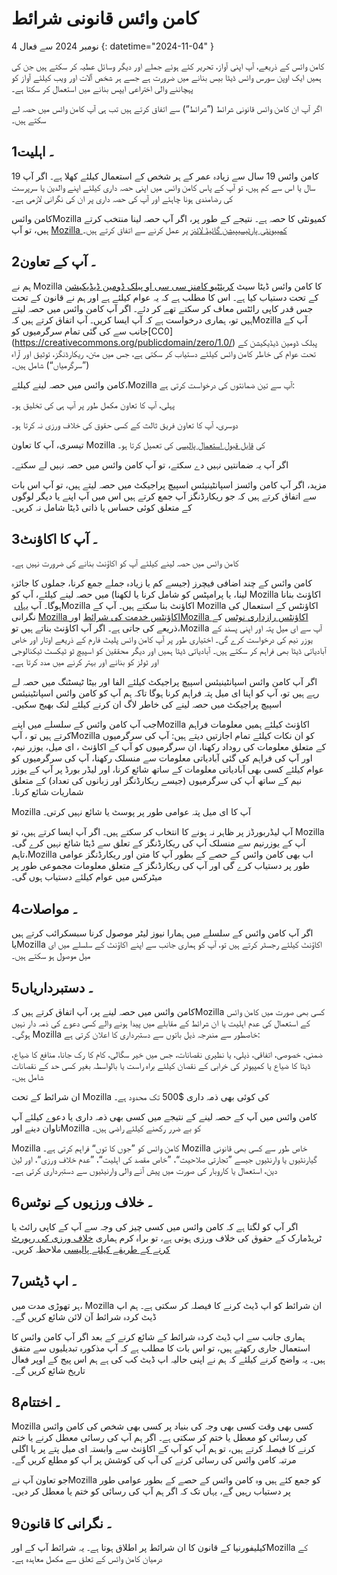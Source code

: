 # کامن وائس قانونی شرائط

 4 نومبر 2024 سے فعال {: datetime="2024-11-04" }

کامن وائس کے ذریعے، آپ اپنی آواز، تحریر کئے ہوئے جملے اور دیگر وسائل عطیہ کر سکتے ہیں جن کی ہمیں ایک اوپن سورس وائس ڈیٹا بیس بنانے میں ضرورت ہے جسے ہر شخص آلات اور ویب کیلئے آواز کو پہچاننے والی اختراعی ایپس بنانے میں استعمال کر سکتا ہے۔

اگر آپ ان کامن وائس قانونی شرائط (”شرائط“) سے اتفاق کرتے ہیں تب ہی آپ کامن وائس میں حصہ لے سکتے ہیں۔

 ## 1۔ اہلیت

کامن وائس 19 سال سے زیادہ عمر کے ہر شخص کے استعمال کیلئے کھلا ہے۔ اگر آپ 19 سال یا اس سے کم ہیں، تو آپ کے پاس کامن وائس میں اپنی حصہ داری کیلئے اپنے والدین یا سرپرست کی رضامندی ہونا چاہئے اور آپ کی حصہ داری پر ان کی نگرانی لازمی ہے۔

 کامن وائسMozilla  کمیونٹی کا حصہ ہے۔ نتیجے کے طور پر، اگر آپ حصہ لینا منتخب کرتے ہیں، تو آپ [Mozilla  کمییونٹی پارٹیسیپیشن گائیڈ لائنز](https://www.mozilla.org/about/governance/policies/participation/‎) پر عمل کرنے سے اتفاق کرتے ہیں۔

 ## 2۔ آپ کے تعاون

ہم نے Mozilla کا کامن وائس ڈیٹا سیٹ [کریئٹیو کامنز سی سی او پبلک ڈومین ڈیڈیکیشن](https://creativecommons.org/publicdomain/zero/1.0/‎) کے تحت دستیاب کیا ہے۔ اس کا مطلب ہے کہ یہ عوام کیلئے ہے اور ہم نے قانون کے تحت جس قدر کاپی رائٹس معاف کر سکتے تھے کر دئے۔ اگر آپ کامن وائس میں حصہ لیتے ہیں تو، ہماری درخواست ہے کہ آپ ایسا کریں۔ آپ اتفاق کرتے ہیں کہMozilla  آپ کے جانب سے کی گئی تمام سرگرمیوں کو[CC0]‏(https://creativecommons.org/publicdomain/zero/1.0/‎) پبلک ڈومین ڈیڈیکیشن کے تحت عوام کی خاطر کامن وائس کیلئے دستیاب کر سکتی ہے، جس میں متن، ریکارڈنگز، توثیق اور آراء (”سرگرمیاں“) شامل ہیں۔

 کامن وائس میں حصہ لینے کیلئے،Mozilla  آپ سے تین ضمانتوں کی درخواست کرتی ہے:

 پہلی، آپ کا تعاون مکمل طور پر آپ ہی کی تخلیق ہو۔

دوسری، آپ کا تعاون فریق ثالث کے کسی حقوق کی خلاف ورزی نہ کرتا ہو۔

 تیسری، آپ کا تعاون Mozilla کی [قابل قبول استعمال پالیسی](https://www.mozilla.org/about/legal/acceptable-use/‎) کی تعمیل کرتا ہو۔

اگر آپ یہ ضمانتیں نہیں دے سکتے، تو آپ کامن وائس میں حصہ نہیں لے سکتے۔

 مزید، اگر آپ کامن وائسز اسپانٹینیئس اسپیچ پراجیکٹ میں حصہ لیتے ہیں، تو آپ اس بات سے اتفاق کرتے ہیں کہ جو ریکارڈنگز آپ جمع کرتے ہیں اس میں آپ اپنے یا دیگر لوگوں کے متعلق کوئی حساس یا ذاتی ڈیٹا شامل نہ کریں۔

 ## 3۔ آپ کا اکاؤنٹ

کامن وائس میں حصہ لینے کیلئے آپ کو اکاؤنٹ بنانے کی ضرورت نہیں ہے۔

 کامن وائس کے چند اضافی فیچرز (جیسے کم یا زیادہ جملے جمع کرنا، جملوں کا جائزہ لینا، یا پرامپٹس کو شامل کرنا یا لکھنا) میں حصہ لینے کیلئے، آپ کو Mozilla  اکاؤنٹ بنانا ہوگا۔ آپ [یہاں](https://commonvoice.mozilla.org/login) ‏Mozilla اکاؤنٹ بنا سکتے ہیں۔ آپ کے Mozilla اکاؤنٹس کے استعمال کی نگرانی [Mozilla اکاؤنٹس خدمت کی شرائط](https://www.mozilla.org/about/legal/terms/services/‎) اور[Mozilla اکاؤنٹس رازداری نوٹس](https://www.mozilla.org/privacy/mozilla-accounts/‎) کے ذریعے کی جاتی ہے۔ اگر آپ اکاؤنٹ بناتے ہیں تو،Mozilla  آپ سے ای میل پتہ اور اپنی پسند کے یوزر نیم کی درخواست کرے گی۔ اختیاری طور پر آپ کامن وائس پلیٹ فارم کے ذریعے اوتار اور خاص آبادیاتی ڈیٹا بھی فراہم کر سکتے ہیں۔ آبادیاتی ڈیٹا ہمیں اور دیگر محققین کو اسپیچ ٹو ٹیکسٹ ٹیکنالوجی اور ٹولز کو بنانے اور بہتر کرنے میں مدد کرتا ہے۔

اگر آپ کامن وائس اسپانٹینیئس اسپیچ پراجیکٹ کیلئے الفا اور بیٹا ٹیسٹنگ میں حصہ لے رہے ہیں تو، آپ کو اپنا ای میل پتہ فراہم کرنا ہوگا تاکہ ہم آپ کو کامن وائس اسپانٹینیئس اسپیچ پراجیکٹ میں حصہ لینے کی خاطر لاگ ان کرنے کیلئے لنک بھیج سکیں۔

 جب آپ کامن وائس کے سلسلے میں اپنےMozilla  اکاؤنٹ کیلئے ہمیں معلومات فراہم کرتے ہیں تو ، آپMozilla  کو ان نکات کیلئے تمام اجازتیں دیتے ہیں: آپ کی سرگرمیوں کے متعلق معلومات کی روداد رکھنا، ان سرگرمیوں کو آپ کے اکاؤنٹ ، ای میل، یوزر نیم، اور آپ کی فراہم کی گئی آبادیاتی معلومات سے منسلک رکھنا، آپ کی سرگرمیوں کو عوام کیلئے کسی بھی آبادیاتی معلومات کے ساتھ شائع کرنا، اور لیڈر بورڈ پر آپ کے یوزر نیم کے ساتھ آپ کی سرگرمیوں (جیسے ریکارڈنگز اور زبانوں کی تعداد) کے متعلق شماریات شائع کرنا۔  

Mozilla آپ کا ای میل پتہ عوامی طور پر پوسٹ یا شائع نہیں کرتی۔

 آپ لیڈربورڈز پر ظاہر نہ ہونے کا انتخاب کر سکتے ہیں۔ اگر آپ ایسا کرتے ہیں، تو Mozilla آپ کے یوزرنیم سے منسلک آپ کی ریکارڈنگز کے تعلق سے ڈیٹا شائع نہیں کرے گی۔ تاہم،Mozilla  اب بھی کامن وائس کے حصے کے بطور آپ کا متن اور ریکارڈنگز عوامی طور پر دستیاب کرے گی اور آپ کی ریکارڈنگز کے متعلق معلومات مجموعی طور پر میٹرکس میں عوام کیلئے دستیاب ہوں گی۔  

## 4۔ مواصلات

اگر آپ کامن وائس کے سلسلے میں ہمارا نیوز لیٹر موصول کرنا سبسکرائب کرتے ہیں یاMozilla  اکاؤنٹ کیلئے رجسٹر کرتے ہیں تو، آپ کو ہماری جانب سے اپنے اکاؤنٹ کے سلسلے میں ای میل موصول ہو سکتے ہیں۔

 ## 5۔ دستبرداریاں

کامن وائس میں حصہ لینے پر، آپ اتفاق کرتے ہیں کہMozilla  کسی بھی صورت میں کامن وائس کے استعمال کی عدم اہلیت یا ان شرائط کے مقابلے میں پیدا ہونے والے کسی دعوے کی ذمہ دار نہیں ہوگی۔ Mozilla  خاصطور سے مندرجہ ذیل باتوں سے دستبرداری کا اعلان کرتی ہے:

ضمنی، خصوصی، اتفاقی، ذیلی، یا نظیری نقصانات، جس میں خیر سگالی، کام کا رک جانا، منافع کا ضیاع، ڈیٹا کا ضیاع یا کمپیوٹر کی خرابی کے نقصان کیلئے براہ راست یا بالواسطہ بغیر کسی حد کے نقصانات شامل ہیں۔ 

ان شرائط کے تحت Mozilla کی کوئی بھی ذمہ داری $500 تک محدود ہے۔

 کامن وائس میں آپ کے حصہ لینے کے نتیجے میں کسی بھی ذمہ داری یا دعوے کیلئے آپ تاوان دینے اورMozilla  کو بے ضرر رکھنے کیلئے راضی ہیں۔

 Mozilla  کامن وائس کو ”جوں کا توں“ فراہم کرتی ہے۔  Mozilla  خاص طور سے کسی بھی قانونی گیارنٹیوں یا وارنٹیوں جیسے ”تجارتی صلاحیت“، ”خاص مقصد کی اہلیت“، ”عدم خلاف ورزی“، اور لین دین، استعمال یا کاروبار کی صورت میں پیش آنے والی وارنیٹیوں سے دستبرداری کرتی ہے۔

 ## 6۔ خلاف ورزیوں کے نوٹس

اگر آپ کو لگتا ہے کہ کامن وائس میں کسی چیز کی وجہ سے آپ کے کاپی رائٹ یا ٹریڈمارک کے حقوق کی خلاف ورزی ہوتی ہے، تو براہ کرم ہماری [خلاف ورزی کی رپورٹ کرنے کے طریقے کیلئے پالیسی](https://www.mozilla.org/about/legal/report-infringement/‎) ملاحظہ کریں۔

## 7۔ اپ ڈیٹس

ہر تھوڑی مدت میں، Mozilla ان شرائط کو اپ ڈیٹ کرنے کا فیصلہ کر سکتی ہے۔ ہم اپ ڈیٹ کردہ شرائط آن لائن شائع کریں گے۔

 ہماری جانب سے اپ ڈیٹ کردہ شرائط کے شائع کرنے کے بعد اگر آپ کامن وائس کا استعمال جاری رکھتے ہیں، تو اس بات کا مطلب ہے کہ آپ مذکورہ تبدیلیوں سے متفق ہیں۔ یہ واضح کرنے کیلئے کہ ہم نے اپنی حالیہ اپ ڈیٹ کب کی ہے ہم اس پیج کے اوپر فعال تاریخ شائع کریں گے۔

 ## 8۔ اختتام

Mozilla  کسی بھی وقت کسی بھی وجہ کی بنیاد پر کسی بھی شخص کی کامن وائس کی رسائی کو معطل یا ختم کر سکتی ہے۔ اگر ہم آپ کی رسائی معطل کرنے یا ختم کرنے کا فیصلہ کرتے ہیں، تو ہم آپ کو آپ کے اکاؤنٹ سے وابستہ ای میل پتے پر یا اگلی مرتبہ کامن وائس کی رسائی کرنے کی آپ کی کوشش پر آپ کو مطلع کریں گے۔

 جو تعاون آپ نےMozilla  کو جمع کئے ہیں وہ کامن وائس کے حصے کے بطور عوامی طور پر دستیاب رہیں گے، یہاں تک کہ اگر ہم آپ کی رسائی کو ختم یا معطل کر دیں۔

 ## 9۔ نگرانی کا قانون

کیلیفورنیا کے قانون کا ان شرائط پر اطلاق ہوتا ہے۔ یہ شرائط آپ کے اورMozilla  کے درمیان کامن وائس کے تعلق سے مکمل معاہدہ ہے۔
